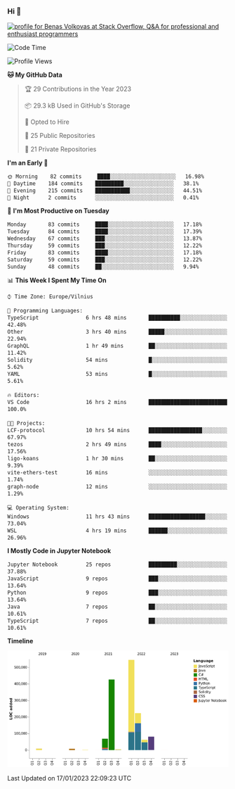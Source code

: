 ### Hi 👋
<a href="https://stackoverflow.com/users/14954249/benas-volkovas"><img src="https://stackoverflow.com/users/flair/14954249.png?theme=dark" width="208" height="58" alt="profile for Benas Volkovas at Stack Overflow, Q&amp;A for professional and enthusiast programmers" title="profile for Benas Volkovas at Stack Overflow, Q&amp;A for professional and enthusiast programmers"></a>

<!--START_SECTION:waka-->
![Code Time](http://img.shields.io/badge/Code%20Time-1%2C212%20hrs%201%20min-blue)

![Profile Views](http://img.shields.io/badge/Profile%20Views-0-blue)

**🐱 My GitHub Data** 

> 🏆 29 Contributions in the Year 2023
 > 
> 📦 29.3 kB Used in GitHub's Storage 
 > 
> 💼 Opted to Hire
 > 
> 📜 25 Public Repositories 
 > 
> 🔑 21 Private Repositories  
 > 
**I'm an Early 🐤** 

```text
🌞 Morning    82 commits     ████░░░░░░░░░░░░░░░░░░░░░   16.98% 
🌆 Daytime    184 commits    █████████░░░░░░░░░░░░░░░░   38.1% 
🌃 Evening    215 commits    ███████████░░░░░░░░░░░░░░   44.51% 
🌙 Night      2 commits      ░░░░░░░░░░░░░░░░░░░░░░░░░   0.41%

```
📅 **I'm Most Productive on Tuesday** 

```text
Monday       83 commits     ████░░░░░░░░░░░░░░░░░░░░░   17.18% 
Tuesday      84 commits     ████░░░░░░░░░░░░░░░░░░░░░   17.39% 
Wednesday    67 commits     ███░░░░░░░░░░░░░░░░░░░░░░   13.87% 
Thursday     59 commits     ███░░░░░░░░░░░░░░░░░░░░░░   12.22% 
Friday       83 commits     ████░░░░░░░░░░░░░░░░░░░░░   17.18% 
Saturday     59 commits     ███░░░░░░░░░░░░░░░░░░░░░░   12.22% 
Sunday       48 commits     ██░░░░░░░░░░░░░░░░░░░░░░░   9.94%

```


📊 **This Week I Spent My Time On** 

```text
⌚︎ Time Zone: Europe/Vilnius

💬 Programming Languages: 
TypeScript               6 hrs 48 mins       ██████████░░░░░░░░░░░░░░░   42.48% 
Other                    3 hrs 40 mins       █████░░░░░░░░░░░░░░░░░░░░   22.94% 
GraphQL                  1 hr 49 mins        ██░░░░░░░░░░░░░░░░░░░░░░░   11.42% 
Solidity                 54 mins             █░░░░░░░░░░░░░░░░░░░░░░░░   5.62% 
YAML                     53 mins             █░░░░░░░░░░░░░░░░░░░░░░░░   5.61%

🔥 Editors: 
VS Code                  16 hrs 2 mins       █████████████████████████   100.0%

🐱‍💻 Projects: 
LCF-protocol             10 hrs 54 mins      █████████████████░░░░░░░░   67.97% 
tezos                    2 hrs 49 mins       ████░░░░░░░░░░░░░░░░░░░░░   17.56% 
ligo-koans               1 hr 30 mins        ██░░░░░░░░░░░░░░░░░░░░░░░   9.39% 
vite-ethers-test         16 mins             ░░░░░░░░░░░░░░░░░░░░░░░░░   1.74% 
graph-node               12 mins             ░░░░░░░░░░░░░░░░░░░░░░░░░   1.29%

💻 Operating System: 
Windows                  11 hrs 43 mins      ██████████████████░░░░░░░   73.04% 
WSL                      4 hrs 19 mins       ██████░░░░░░░░░░░░░░░░░░░   26.96%

```

**I Mostly Code in Jupyter Notebook** 

```text
Jupyter Notebook         25 repos            █████████░░░░░░░░░░░░░░░░   37.88% 
JavaScript               9 repos             ███░░░░░░░░░░░░░░░░░░░░░░   13.64% 
Python                   9 repos             ███░░░░░░░░░░░░░░░░░░░░░░   13.64% 
Java                     7 repos             ██░░░░░░░░░░░░░░░░░░░░░░░   10.61% 
TypeScript               7 repos             ██░░░░░░░░░░░░░░░░░░░░░░░   10.61%

```


**Timeline**

![Chart not found](https://raw.githubusercontent.com/BenasVolkovas/BenasVolkovas/main/charts/bar_graph.png) 


 Last Updated on 17/01/2023 22:09:23 UTC
<!--END_SECTION:waka-->
